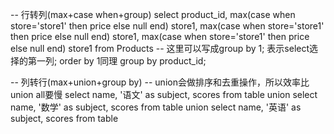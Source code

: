 
-- 行转列(max+case when+group)
select product_id,
    max(case when store='store1' then price else null end) store1,
    max(case when store='store1' then price else null end) store1,
    max(case when store='store1' then price else null end) store1
from Products
-- 这里可以写成group by 1; 表示select选择的第一列; order by 1同理
group by product_id;


-- 列转行(max+union+group by) 
-- union会做排序和去重操作，所以效率比union all要慢
select name, '语文' as subject, scores from table
union
select name, '数学' as subject, scores from table
union
select name, '英语' as subject, scores from table
